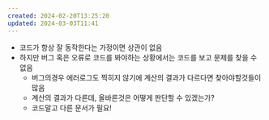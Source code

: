 ```yaml
---
created: 2024-02-20T13:25:20
updated: 2024-03-03T11:41
---
```

- 코드가 항상 잘 동작한다는 가정이면 상관이 없음
- 하지만 버그 혹은 오류로 코드를 봐야하는 상황에서는 코드를 보고 문제를 찾을 수 없음
  - 버그의경우 에러로그도 찍히지 않기에 계산의 결과가 다르다면 찾아야할것들이 많음
  - 계산의 결과가 다른데, 올바른것은 어떻게 판단할 수 있겠는가?
  - 코드말고 다른 문서가 필요!